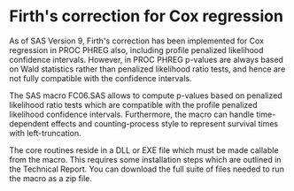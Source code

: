 # Firth's correction for Cox regression

As of SAS Version 9, Firth's correction has been implemented for Cox regression in PROC PHREG also, including profile penalized likelihood confidence intervals. However, in PROC PHREG p-values are always based on Wald statistics rather than penalized likelihood ratio tests, and hence are not fully compatible with the confidence intervals.

The SAS macro FC06.SAS allows to compute p-values based on penalized likelihood ratio tests which are compatible with the profile penalized likelihood confidence intervals. Furthermore, the macro can handle time-dependent effects and counting-process style to represent survival times with left-truncation.

The core routines reside in a DLL or EXE file which must be made callable from the macro. This requires some installation steps which are outlined in the Technical Report. You can download the full suite of files needed to run the macro as a zip file.
